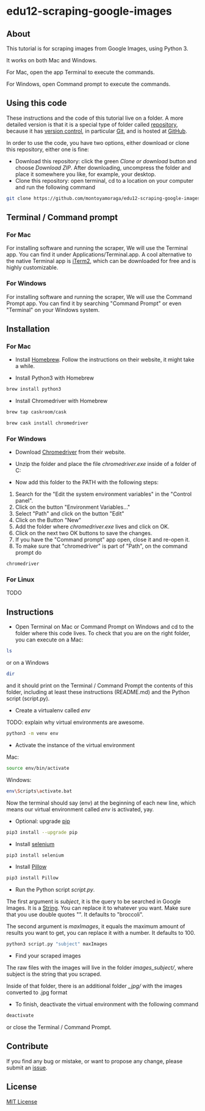 # edu12-scraping-google-images

## About

This tutorial is for scraping images from Google Images, using Python 3.

It works on both Mac and Windows.

For Mac, open the app Terminal to execute the commands.

For Windows, open Command prompt to execute the commands.

## Using this code

These instructions and the code of this tutorial live on a folder. A more detailed version is that it is a special type of folder called [repository](https://en.wikipedia.org/wiki/Software_repository), because it has [version control](https://en.wikipedia.org/wiki/Version_control), in particular [Git](https://en.wikipedia.org/wiki/Git), and is hosted at [GitHub](https://en.wikipedia.org/wiki/GitHub).

In order to use the code, you have two options, either download or clone this repository, either one is fine:

* Download this repository: click the green *Clone or download* button and choose *Download ZIP*. After downloading, uncompress the folder and place it somewhere you like, for example, your desktop.
*  Clone this repository: open terminal, cd to a location on your computer and run the following command

```bash
git clone https://github.com/montoyamoraga/edu12-scraping-google-images.git
```

## Terminal / Command prompt

### For Mac

For installing software and running the scraper, We will use the Terminal app. You can find it under Applications/Terminal.app. A cool alternative to the native Terminal app is [iTerm2](https://www.iterm2.com/), which can be downloaded for free and is highly customizable.

### For Windows

For installing software and running the scraper, We will use the Command Prompt app. You can find it by searching "Command Prompt" or even "Terminal" on your Windows system.

## Installation

### For Mac

* Install [Homebrew](https://brew.sh/). Follow the instructions on their website, it might take a while.

* Install Python3 with Homebrew

```bash
brew install python3
```

* Install Chromedriver with Homebrew

```bash
brew tap caskroom/cask
```

```bash
brew cask install chromedriver
```

### For Windows

* Download [Chromedriver](http://chromedriver.chromium.org/downloads) from their website.

* Unzip the folder and place the file *chromedriver.exe* inside of a folder of C:

* Now add this folder to the PATH with the following steps:

1. Search for the "Edit the system environment variables" in the "Control panel".
2. Click on the button "Environment Variables..."
3. Select "Path" and click on the button "Edit"
4. Click on the Button "New"
5. Add the folder where *chromedriver.exe* lives and click on OK.
6. Click on the next two OK buttons to save the changes.
7. If you have the "Command prompt" app open, close it and re-open it.
8. To make sure that "chromedriver" is part of "Path", on the command prompt do

```bash
chromedriver
```

### For Linux

TODO

## Instructions

* Open Terminal on Mac or Command Prompt on Windows and cd to the folder where this code lives. To check that you are on the right folder, you can execute on a Mac:

```bash
ls
```

or on a Windows

```bash
dir
```

and it should print on the Terminal / Command Prompt the contents of this folder, including at least these instructions (README.md) and the Python script (script.py).

* Create a virtualenv called *env*

TODO: explain why virtual environments are awesome.

```bash
python3 -m venv env
```

* Activate the instance of the virtual environment

Mac:

```bash
source env/bin/activate
```

Windows:

```bash
env\Scripts\activate.bat
```

Now the terminal should say (env) at the beginning of each new line, which means our virtual environment called *env* is activated, yay.

* Optional: upgrade [pip](https://en.wikipedia.org/wiki/Pip_(package_manager))

```bash
pip3 install --upgrade pip
```

* Install [selenium](https://www.seleniumhq.org/)

```bash
pip3 install selenium
```

* Install [Pillow](https://python-pillow.org/)

```bash
pip3 install Pillow
```

* Run the Python script *script.py*.

The first argument is *subject*, it is the query to be searched in Google Images. It is a [String](https://en.wikipedia.org/wiki/String_(computer_science)). You can replace it to whatever you want. Make sure that you use double quotes "". It defaults to "broccoli".

The second argument is *maxImages*, it equals the maximum amount of results you want to get, you can replace it with a number. It defaults to 100.

```bash
python3 script.py "subject" maxImages
```

* Find your scraped images

The raw files with the images will live in the folder *images_subject/*, where subject is the string that you scraped.

Inside of that folder, there is an additional folder *_jpg/* with the images converted to .jpg format

* To finish, deactivate the virtual environment with the following command

```bash
deactivate
```

or close the Terminal / Command Prompt.

## Contribute

If you find any bug or mistake, or want to propose any change, please submit an [issue](https://github.com/montoyamoraga/edu12-scraping-google-images/issues/new).

## License

[MIT License](LICENSE)
